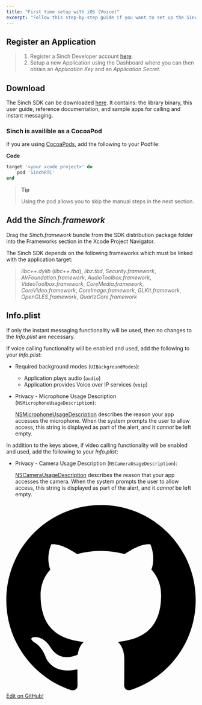 ```yaml
---
title: "First time setup with iOS (Voice)"
excerpt: "Follow this step-by-step guide if you want to set up the Sinch Voice w/ Video SDK for the first time."
---
```

## Register an Application
> 1.  Register a Sinch Developer account [here](https://portal.sinch.com/#/signup).
> 2.  Setup a new Application using the Dashboard where you can then obtain an *Application Key* and an *Application Secret*.

## Download
The Sinch SDK can be downloaded [here](https://sinch.readme.io/page/downloads). It contains: the library binary, this user guide, reference documentation, and sample apps for calling and instant messaging.

### Sinch is availible as a CocoaPod

If you are using [CocoaPods](http://www.cocoapods.org), add the following to your Podfile:

**Code**
```ruby
target '<your xcode project>' do
	pod 'SinchRTC'
end
```




> **Tip**    
>
> Using the pod allows you to skip the manual steps in the next section.

## Add the *Sinch.framework*
Drag the *Sinch.framework* bundle from the SDK distribution package folder into the Frameworks section in the Xcode Project Navigator.

The Sinch SDK depends on the following frameworks which must be linked with the application target:
> *libc++.dylib* (*libc++.tbd*), *libz.tbd*, *Security.framework*, *AVFoundation.framework*, *AudioToolbox.framework*, *VideoToolbox.framework*, *CoreMedia.framework*, *CoreVideo.framework*, *CoreImage.framework*, *GLKit.framework*, *OpenGLES.framework*, *QuartzCore.framework*

## Info.plist

If only the instant messaging functionality will be used, then no changes to the *Info.plist* are necessary.

If voice calling functionality will be enabled and used, add the following to your *Info.plist*:

  - Required background modes (`UIBackgroundModes`):

      - Application plays audio (`audio`)
      - Application provides Voice over IP services (`voip`)

  - Privacy - Microphone Usage Description (`NSMicrophoneUsageDescription`):

    [NSMicrophoneUsageDescription](https://developer.apple.com/library/prerelease/content/documentation/General/Reference/InfoPlistKeyReference/Articles/CocoaKeys.html#//apple_ref/doc/uid/TP40009251-SW25) describes the reason your app accesses the microphone. When the system prompts the user to allow access, this string is displayed as part of the alert, and it *cannot* be left empty.

In addition to the keys above, if video calling functionality will be enabled and used, add the following to your *Info.plist*:

  - Privacy - Camera Usage Description
    (`NSCameraUsageDescription`):

    [NSCameraUsageDescription](https://developer.apple.com/library/prerelease/content/documentation/General/Reference/InfoPlistKeyReference/Articles/CocoaKeys.html#//apple_ref/doc/uid/TP40009251-SW24) describes the reason that your app accesses the camera. When the system prompts the user to allow access, this string is displayed as part of the alert, and it *cannot* be left empty.

<a class="gitbutton pill" target="_blank" href="https://github.com/sinch/docs/blob/master/docs/voice/voice-for-ios/voice-ios-first-time-setup.md">
                        <span class="icon medium">
                            <svg xmlns="http://www.w3.org/2000/svg" role="img" viewBox="0 0 24 24"><title>GitHub icon</title><path d="M 12 0.297 c -6.63 0 -12 5.373 -12 12 c 0 5.303 3.438 9.8 8.205 11.385 c 0.6 0.113 0.82 -0.258 0.82 -0.577 c 0 -0.285 -0.01 -1.04 -0.015 -2.04 c -3.338 0.724 -4.042 -1.61 -4.042 -1.61 C 4.422 18.07 3.633 17.7 3.633 17.7 c -1.087 -0.744 0.084 -0.729 0.084 -0.729 c 1.205 0.084 1.838 1.236 1.838 1.236 c 1.07 1.835 2.809 1.305 3.495 0.998 c 0.108 -0.776 0.417 -1.305 0.76 -1.605 c -2.665 -0.3 -5.466 -1.332 -5.466 -5.93 c 0 -1.31 0.465 -2.38 1.235 -3.22 c -0.135 -0.303 -0.54 -1.523 0.105 -3.176 c 0 0 1.005 -0.322 3.3 1.23 c 0.96 -0.267 1.98 -0.399 3 -0.405 c 1.02 0.006 2.04 0.138 3 0.405 c 2.28 -1.552 3.285 -1.23 3.285 -1.23 c 0.645 1.653 0.24 2.873 0.12 3.176 c 0.765 0.84 1.23 1.91 1.23 3.22 c 0 4.61 -2.805 5.625 -5.475 5.92 c 0.42 0.36 0.81 1.096 0.81 2.22 c 0 1.606 -0.015 2.896 -0.015 3.286 c 0 0.315 0.21 0.69 0.825 0.57 C 20.565 22.092 24 17.592 24 12.297 c 0 -6.627 -5.373 -12 -12 -12" /></svg>
                        </span>
                        Edit on GitHub!</a>
